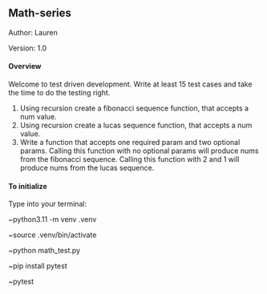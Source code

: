 ## Math-series

Author: Lauren

Version: 1.0

#### Overview
Welcome to test driven development. 
Write at least 15 test cases and take the time to do the testing right. 

1) Using recursion create a fibonacci sequence function, that accepts a num value.
2) Using recursion create a lucas sequence function, that accepts a num value.
3) Write a function that accepts one required param and two optional params. 
 Calling this function with no optional params will produce nums from the fibonacci sequence. 
 Calling this function with 2 and 1 will produce nums from the lucas sequence. 

#### To initialize

Type into your terminal:

~python3.11 -m venv .venv

~source .venv/bin/activate

~python math_test.py

~pip install pytest

~pytest

